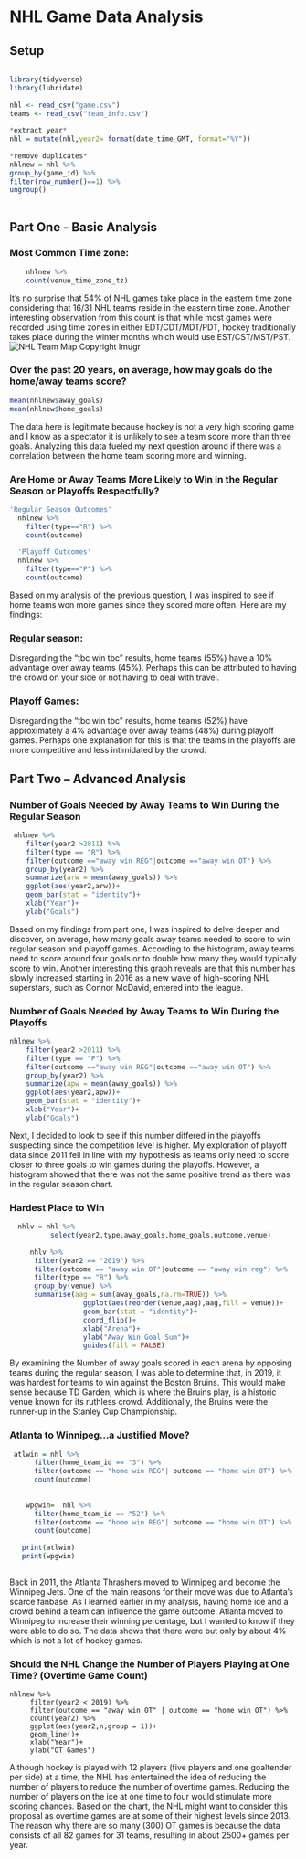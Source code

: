 # NHL Game Data Analysis

## Setup ##
```r

library(tidyverse)
library(lubridate)
    
nhl <- read_csv("game.csv")
teams <- read_csv("team_info.csv")
  
*extract year*
nhl = mutate(nhl,year2= format(date_time_GMT, format="%Y"))
  
*remove duplicates* 
nhlnew = nhl %>% 
group_by(game_id) %>% 
filter(row_number()==1) %>% 
ungroup()
    
```

## Part One - Basic Analysis

### Most Common Time zone:
```r
    nhlnew %>% 
    count(venue_time_zone_tz)
```
It’s no surprise that 54% of NHL games take place in the eastern time zone considering that 16/31 NHL teams reside in the eastern time zone. Another interesting observation from this count is that while most games were recorded using time zones in either EDT/CDT/MDT/PDT, hockey traditionally takes place during the winter months which would use EST/CST/MST/PST. 
![NHL Team Map Copyright Imugr](https://i.imgur.com/aIdbC.png)


### Over the past 20 years, on average, how may goals do the home/away teams score?
```r
mean(nhlnew$away_goals)
mean(nhlnew$home_goals)
```

The data here is legitimate because hockey is not a very high scoring game and I know as a spectator it is unlikely to see a team score more than three goals. Analyzing this data fueled my next question around if there was a correlation between the home team scoring more and winning. 

### Are Home or Away Teams More Likely to Win in the Regular Season or Playoffs Respectfully? ##
```r
'Regular Season Outcomes'
  nhlnew %>% 
    filter(type=="R") %>% 
    count(outcome)
  
  'Playoff Outcomes'
  nhlnew %>% 
    filter(type=="P") %>% 
    count(outcome)
```

Based on my analysis of the previous question, I was inspired to see if home teams won more games since they scored more often. Here are my findings:

### Regular season: ###

Disregarding the “tbc win tbc” results, home teams (55%) have a 10% advantage over away teams (45%). Perhaps this can be attributed to having the crowd on your side or not having to deal with travel. 

### Playoff Games: ###

Disregarding the “tbc win tbc” results, home teams (52%) have approximately a 4% advantage over away teams (48%) during playoff games. Perhaps one explanation for this is that the teams in the playoffs are more competitive and less intimidated by the crowd. 

 

## Part Two – Advanced Analysis ##

### Number of Goals Needed by Away Teams to Win During the Regular Season ###

```r
 nhlnew %>% 
    filter(year2 >2011) %>% 
    filter(type == "R") %>% 
    filter(outcome =="away win REG"|outcome =="away win OT") %>%
    group_by(year2) %>%  
    summarize(arw = mean(away_goals)) %>% 
    ggplot(aes(year2,arw))+
    geom_bar(stat = "identity")+
    xlab("Year")+
    ylab("Goals")
```

Based on my findings from part one, I was inspired to delve deeper and discover, on average, how many goals away teams needed to score to win regular season and playoff games. According to the histogram, away teams need to score around four goals or to double how many they would typically score to win. Another interesting this graph reveals are that this number has slowly increased starting in 2016 as a new wave of high-scoring NHL superstars, such as Connor McDavid, entered into the league. 

### Number of Goals Needed by Away Teams to Win During the Playoffs ###

```r
nhlnew %>% 
    filter(year2 >2011) %>% 
    filter(type == "P") %>% 
    filter(outcome =="away win REG"|outcome =="away win OT") %>%
    group_by(year2) %>%  
    summarize(apw = mean(away_goals)) %>% 
    ggplot(aes(year2,apw))+
    geom_bar(stat = "identity")+
    xlab("Year")+
    ylab("Goals")
```

Next, I decided to look to see if this number differed in the playoffs suspecting since the competition level is higher. My exploration of playoff data since 2011 fell in line with my hypothesis as teams only need to score closer to three goals to win games during the playoffs. However, a histogram showed that there was not the same positive trend as there was in the regular season chart. 

### Hardest Place to Win ###

```r
  nhlv = nhl %>% 
          select(year2,type,away_goals,home_goals,outcome,venue)
   
     nhlv %>% 
      filter(year2 == "2019") %>% 
      filter(outcome == "away win OT"|outcome == "away win reg") %>% 
      filter(type == "R") %>% 
      group_by(venue) %>% 
      summarise(aag = sum(away_goals,na.rm=TRUE)) %>%
                  ggplot(aes(reorder(venue,aag),aag,fill = venue))+
                  geom_bar(stat = "identity")+
                  coord_flip()+
                  xlab("Arena")+
                  ylab("Away Win Goal Sum")+
                  guides(fill = FALSE)
```

By examining the Number of away goals scored in each arena by opposing teams during the regular season, I was able to determine that, in 2019, it was hardest for teams to win against the Boston Bruins. This would make sense because TD Garden, which is where the Bruins play, is a historic venue known for its ruthless crowd. Additionally, the Bruins were the runner-up in the Stanley Cup Championship.

### Atlanta to Winnipeg…a Justified Move? ###

```r
 atlwin = nhl %>% 
      filter(home_team_id == "3") %>%
      filter(outcome == "home win REG"| outcome == "home win OT") %>% 
      count(outcome)
     
      
    wpgwin=  nhl %>% 
      filter(home_team_id == "52") %>% 
      filter(outcome == "home win REG"| outcome == "home win OT") %>% 
      count(outcome)
      
   print(atlwin)
   print(wpgwin)
   
```

Back in 2011, the Atlanta Thrashers moved to Winnipeg and become the Winnipeg Jets. One of the main reasons for their move was due to Atlanta’s scarce fanbase. As I learned earlier in my analysis, having home ice and a crowd behind a team can influence the game outcome. Atlanta moved to Winnipeg to increase their winning percentage, but I wanted to know if they were able to do so. The data shows that there were but only by about 4% which is not a lot of hockey games. 

### Should the NHL Change the Number of Players Playing at One Time? (Overtime Game Count) ###

```
nhlnew %>% 
     filter(year2 < 2019) %>% 
     filter(outcome == "away win OT" | outcome == "home win OT") %>% 
     count(year2) %>% 
     ggplot(aes(year2,n,group = 1))+
     geom_line()+
     xlab("Year")+
     ylab("OT Games")
```

Although hockey is played with 12 players (five players and one goaltender per side) at a time, the NHL has entertained the idea of reducing the number of players to reduce the number of overtime games. Reducing the number of players on the ice at one time to four would stimulate more scoring chances. Based on the chart, the NHL might want to consider this proposal as overtime games are at some of their highest levels since 2013. The reason why there are so many (300) OT games is because the data consists of all 82 games for 31 teams, resulting in about 2500+ games per year.
